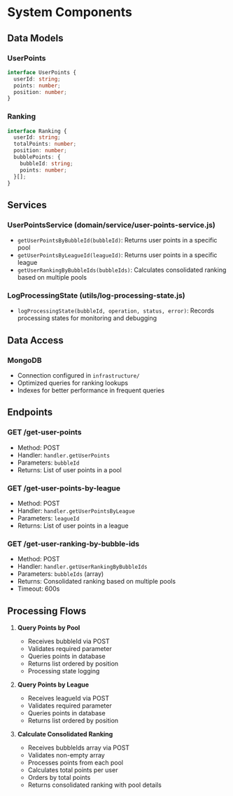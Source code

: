 # System Components

## Data Models
### UserPoints
```typescript
interface UserPoints {
  userId: string;
  points: number;
  position: number;
}
```

### Ranking
```typescript
interface Ranking {
  userId: string;
  totalPoints: number;
  position: number;
  bubblePoints: {
    bubbleId: string;
    points: number;
  }[];
}
```

## Services
### UserPointsService (domain/service/user-points-service.js)
- `getUserPointsByBubbleId(bubbleId)`: Returns user points in a specific pool
- `getUserPointsByLeagueId(leagueId)`: Returns user points in a specific league
- `getUserRankingByBubbleIds(bubbleIds)`: Calculates consolidated ranking based on multiple pools

### LogProcessingState (utils/log-processing-state.js)
- `logProcessingState(bubbleId, operation, status, error)`: Records processing states for monitoring and debugging

## Data Access
### MongoDB
- Connection configured in `infrastructure/`
- Optimized queries for ranking lookups
- Indexes for better performance in frequent queries

## Endpoints
### GET /get-user-points
- Method: POST
- Handler: `handler.getUserPoints`
- Parameters: `bubbleId`
- Returns: List of user points in a pool

### GET /get-user-points-by-league
- Method: POST
- Handler: `handler.getUserPointsByLeague`
- Parameters: `leagueId`
- Returns: List of user points in a league

### GET /get-user-ranking-by-bubble-ids
- Method: POST
- Handler: `handler.getUserRankingByBubbleIds`
- Parameters: `bubbleIds` (array)
- Returns: Consolidated ranking based on multiple pools
- Timeout: 600s

## Processing Flows
1. **Query Points by Pool**
   - Receives bubbleId via POST
   - Validates required parameter
   - Queries points in database
   - Returns list ordered by position
   - Processing state logging

2. **Query Points by League**
   - Receives leagueId via POST
   - Validates required parameter
   - Queries points in database
   - Returns list ordered by position

3. **Calculate Consolidated Ranking**
   - Receives bubbleIds array via POST
   - Validates non-empty array
   - Processes points from each pool
   - Calculates total points per user
   - Orders by total points
   - Returns consolidated ranking with pool details